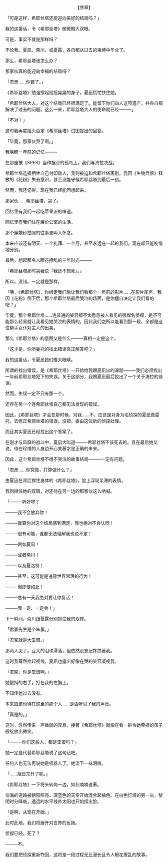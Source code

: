 <p align="center">【序章】</p>

「可是这样，希耶丝塔还能迎向美好的结局吗？」

我的这番话，令《希耶丝塔》微微瞪大双眼。

可是，事实不就是那样吗？

不论我、夏凪、斋川，或夏露，各自都从过去的束缚中毕业了。

那么，希耶丝塔该怎么办？

那家伙真的能迎向幸福的结局吗？

「君彦……你错了。」

《希耶丝塔》勉强撑起摇摇晃晃的身子，夏凪慌忙扶住她。

「希耶丝塔大人，对这个结局已经很满足了。能留下你们四人这项遗产，并各自都解决了过去的问题。这么一来，希耶丝塔大人的使命就已经────」

「不对！」

这时我再度摇头否定《希耶丝塔》试图提出的回答。

「毕竟，那家伙哭了啊。」

我唤醒一年前的记忆────

在那座被《SPES》当作据点的孤岛上，我们与海拉决战。

希耶丝塔选择牺牲自己封印敌人，我则被迫和希耶丝塔离别。我因《生物兵器》释放的《花粉》失去意识，甚至没能守候希耶丝塔到最后一刻。

然而，我还记得。现在我已经能回想起来。

那家伙……希耶丝塔，哭了。

回忆里有我们一起吃苹果派的味道。

回忆里有我们住在廉价公寓的生活。

那个穿婚纱拍照的往事更叫人怀念。

本来应该还有明天、一个礼拜、一个月，甚至永远在一起的我们，现在却只能惋惜地分别。

最后，想起那令人眼花撩乱的三年时光────

「希耶丝塔那时哭著说『我还不想死』。」

所以，没错。一定就是那样。

「喂，《希耶丝塔》，你绑走我们后让我们看那个一年前的影片……在影片尾声，我因《花粉》倒下后，那个希耶丝塔最后哭泣的场面，是你擅自决定让我们看的吧？」

毕竟，那个希耶丝塔……连普通的笑容都不太愿意被人看见的强悍名侦探，是不可能那么轻易就让我看见她哭泣的表情的。因此我们之所以能看到那一段，全都是这位帮手女仆对主人的出卖。

那么《希耶丝塔》的意图又是什么────真相一定是这个。

「这才是，你所委托的找出错误真正解答吧？」

我的这番话，令夏凪她们瞪大眼睛。

所谓的找出错误，是《希耶丝塔》一开始给我跟夏凪出的课题────我们必须找出一年前希耶丝塔犯下的失误。关于这部分，我跟夏凪最后挖出了一个关于海拉的错误。

然而，失误一定不只有那一个。

还存在另一个连希耶丝塔自己都无法发现的错误。

因此，《希耶丝塔》才会在那时候，对我……不，应该是对身为名侦探的夏凪做委托，去修正希耶丝塔的错误。没错，委由这位新的侦探处理。

而且其实夏凪已经找出这个答案了。

在刚才与风靡的战斗中，夏凪大叫道────希耶丝塔不该死去的。且在最后她又说，待在珍惜的人身边开心笑著才是正确的未来。

因此，这个希耶丝塔不得不哭泣的故事结局────一定有问题。

「君彦……你究竟，打算做什么？」

由夏凪在背后撑住身体的《希耶丝塔》，脸上浮现呆滞的表情。

我则揪住她的双肩，对还待在另一边的那家伙这么吶喊。

「────听好啰？

────我不会放弃你！

────就算你对这个结局感到满足，我也绝对不会认同！

────很有可能，谁都无法理解我也说不定！

────例如夏凪！

────或者斋川！

────以及夏洛特！

────甚至，这可能是违背世界常理的行为！

────但即便如此！

────总有一天我绝对要让你复活！

────我一定、一定会！」

下一瞬间，斋川跟夏露分别抓住我的双臂。

「君冢先生是个笨蛋。」

「君冢就是大笨蛋。」

那两人哭了。豆大的泪珠滑落，但依然没忘记搀扶著我。

这时我蓦然抬起视线，夏凪也露出好像在哭的笑容凝视我。

「君冢，你是笨蛋啊。」

她颤抖的右手，打在我的左胸上。

不知传达过去没有。

本来应该也待在这里的那个人……是否听见了我的声音。

「真是的。」

这时，忽然传来一声微弱的叹息，接著《希耶丝塔》就像在看一群令她牵挂的孩子般绽放出微笑。

「────你们这些人，都是笨蛋吗？」

她一定是代替希耶丝塔说了这句话吧。

任何人也无法再说她是机器人了。她流下一抹泪痕。

「……旭日东升了呢。」

《希耶丝塔》一下将头转向一边，如此喃喃说著。

沿海的道路被朝阳照亮。深蓝色的天空开始混合起橘色。在白色灯塔的另一头，黎明时分降临，遥远的水平线外太阳也开始探出脸。

「是啊，从现在开始。」

此时此地，我们将展开对世界的反叛。

侦探已经，死了？

────不。

我们要把侦探重新夺回，这将是一段过程无比漫长且令人眼花撩乱的故事。

